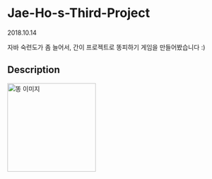# Jae-Ho-s-Third-Project

2018.10.14

자바 숙련도가 좀 늘어서, 간이 프로젝트로 똥피하기 게임을 만들어봤습니다 :)

## Description

<img alt="똥 이미지" src="https://ifh.cc/g/h7heG5.png" width="200">
